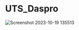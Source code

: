# UTS_Daspro
![Screenshot 2023-10-19 135513](https://github.com/farelsukabelajar/UTS_Daspro/assets/144311812/fad4234d-ba9f-4a25-b4a6-6690d8ac8b42)
